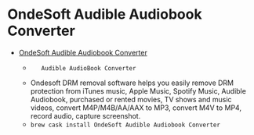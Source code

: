 # OndeSoft Audible Audiobook Converter
- [OndeSoft Audible Audiobook Converter](https://www.ondesoft.com/audible-audiobook-converter.html)
  -        Audible AudioBook Converter     
  - Ondesoft DRM removal software helps you easily remove DRM protection from iTunes music, Apple Music, Spotify Music, Audible Audiobook, purchased or rented movies, TV shows and music videos, convert M4P/M4B/AA/AAX to MP3, convert M4V to MP4, record audio, capture screenshot.
  - `brew cask install OndeSoft Audible Audiobook Converter`
